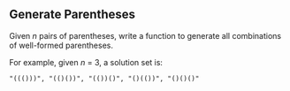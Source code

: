 ## Generate Parentheses

Given *n* pairs of parentheses, write a function to generate all combinations of well-formed parentheses.

For example, given *n* = 3, a solution set is:

`"((()))", "(()())", "(())()", "()(())", "()()()"`
